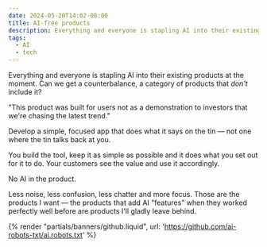 ```yaml
---
date: 2024-05-20T14:02-08:00
title: AI-free products
description: Everything and everyone is stapling AI into their existing products at the moment. Can we get a counterbalance, a category of products that don't include it?
tags:
  - AI
  - tech
---
```

Everything and everyone is stapling AI into their existing products at the moment. Can we get a counterbalance, a category of products that *don't* include it?<!-- excerpt -->

"This product was built for users not as a demonstration to investors that we're chasing the latest trend."

Develop a simple, focused app that does what it says on the tin — not one where the tin talks back at you.

You build the tool, keep it as simple as possible and it does what you set out for it to do. Your customers see the value and use it accordingly.

No AI in the product.

Less noise, less confusion, less chatter and more focus. Those are the products I want — the products that add AI "features" when they worked perfectly well before are products I'll gladly leave behind.

{% render "partials/banners/github.liquid", url: 'https://github.com/ai-robots-txt/ai.robots.txt' %}